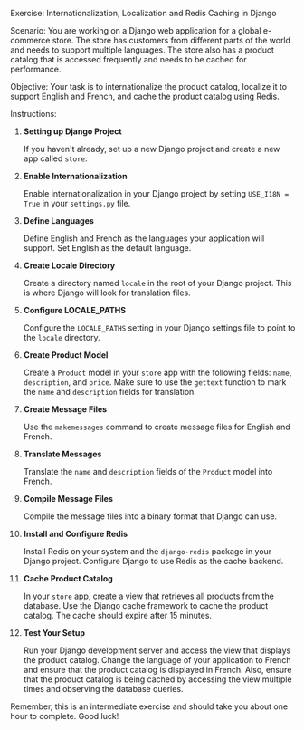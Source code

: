Exercise: Internationalization, Localization and Redis Caching in Django

Scenario: You are working on a Django web application for a global e-commerce store. The store has customers from different parts of the world and needs to support multiple languages. The store also has a product catalog that is accessed frequently and needs to be cached for performance.

Objective: Your task is to internationalize the product catalog, localize it to support English and French, and cache the product catalog using Redis.

Instructions:

1. **Setting up Django Project**

    If you haven't already, set up a new Django project and create a new app called `store`.

2. **Enable Internationalization**

    Enable internationalization in your Django project by setting `USE_I18N = True` in your `settings.py` file.

3. **Define Languages**

    Define English and French as the languages your application will support. Set English as the default language.

4. **Create Locale Directory**

    Create a directory named `locale` in the root of your Django project. This is where Django will look for translation files.

5. **Configure LOCALE_PATHS**

    Configure the `LOCALE_PATHS` setting in your Django settings file to point to the `locale` directory.

6. **Create Product Model**

    Create a `Product` model in your `store` app with the following fields: `name`, `description`, and `price`. Make sure to use the `gettext` function to mark the `name` and `description` fields for translation.

7. **Create Message Files**

    Use the `makemessages` command to create message files for English and French.

8. **Translate Messages**

    Translate the `name` and `description` fields of the `Product` model into French.

9. **Compile Message Files**

    Compile the message files into a binary format that Django can use.

10. **Install and Configure Redis**

    Install Redis on your system and the `django-redis` package in your Django project. Configure Django to use Redis as the cache backend.

11. **Cache Product Catalog**

    In your `store` app, create a view that retrieves all products from the database. Use the Django cache framework to cache the product catalog. The cache should expire after 15 minutes.

12. **Test Your Setup**

    Run your Django development server and access the view that displays the product catalog. Change the language of your application to French and ensure that the product catalog is displayed in French. Also, ensure that the product catalog is being cached by accessing the view multiple times and observing the database queries.

Remember, this is an intermediate exercise and should take you about one hour to complete. Good luck!